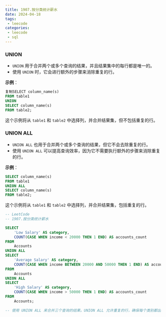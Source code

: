 ```yaml
---
title: 1907.按分类统计薪水
date: 2024-04-18
tags:
 - leecode
categories:
 - leecode
 - sql
---
```


### UNION

- `UNION` 用于合并两个或多个查询的结果，并且结果集中的每行都是唯一的。
- 使用 `UNION` 时，它会进行额外的步骤来消除重复的行。

**示例**：

```sql
复制SELECT column_name(s)
FROM table1
UNION
SELECT column_name(s)
FROM table2;
```

这个示例将从 `table1` 和 `table2` 中选择列，并合并结果集，但不包括重复的行。

### UNION ALL

- `UNION ALL` 也用于合并两个或多个查询的结果，但它不会去除重复的行。
- 使用 `UNION ALL` 可以提高查询效率，因为它不需要执行额外的步骤来消除重复的行。

**示例**：

```sql
SELECT column_name(s)
FROM table1
UNION ALL
SELECT column_name(s)
FROM table2;
```

这个示例将从 `table1` 和 `table2` 中选择列，并合并结果集，包括重复的行。

```sql
-- LeetCode 
-- 1907.按分类统计薪水

SELECT 
    'Low Salary' AS category,
    COUNT(CASE WHEN income < 20000 THEN 1 END) AS accounts_count
FROM 
    Accounts
UNION ALL
SELECT 
    'Average Salary' AS category,
    COUNT(CASE WHEN income BETWEEN 20000 AND 50000 THEN 1 END) AS accounts_count
FROM 
    Accounts
UNION ALL
SELECT 
    'High Salary' AS category,
    COUNT(CASE WHEN income > 50000 THEN 1 END) AS accounts_count
FROM 
    Accounts;
    
-- 使用 UNION ALL 来合并三个查询的结果。UNION ALL 允许重复的行，确保每个类别都出现在结果集中。
```